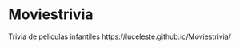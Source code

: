 # Moviestrivia
<p align="left">
Trivia de peliculas infantiles
https://luceleste.github.io/Moviestrivia/</p>



